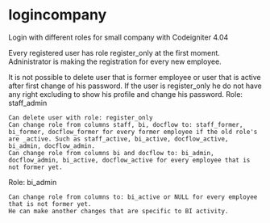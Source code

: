 # logincompany
Login with different roles for small company with Codeigniter 4.04

Every registered user has role register_only at the first moment. Adninistrator is making the registration for every new employee.

It is not possible to delete user that is former employee or user that is active after first change of his password.
If the user is register_only he do not have any right excluding to show his profile and change his password.
Role: staff_admin

    Can delete user with role: register_only 
    Can change role from columns staff, bi, docflow to: staff_former, bi_former, docflow_former for every former employee if the old role's are _active. Such as staff_active, bi_active, docflow_active, bi_admin, docflow_admin. 
    Can change role from columns bi and docflow to: bi_admin, docflow_admin, bi_active, docflow_active for every employee that is not former yet. 
Role: bi_admin

    Can change role from columns to: bi_active or NULL for every employee that is not former yet. 
    He can make another changes that are specific to BI activity.



